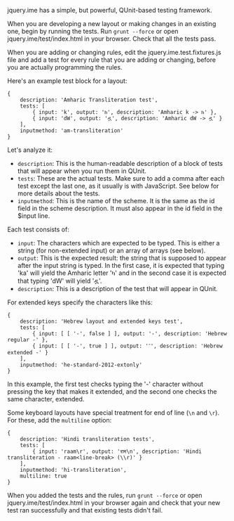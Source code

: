 jquery.ime has a simple, but powerful, QUnit-based testing framework.

When you are developing a new layout or making changes in an existing one, begin by running the tests. Run `grunt --force` or open jquery.ime/test/index.html in your browser. Check that all the tests pass.

When you are adding or changing rules, edit the jquery.ime.test.fixtures.js file and add a test for every rule that you are adding or changing, before you are actually programming the rules.

Here's an example test block for a layout:

    {
    	description: 'Amharic Transliteration test',
    	tests: [
    		{ input: 'k', output: 'ክ', description: 'Amharic k -> ክ' },
    		{ input: 'dW', output: 'ዷ', description: 'Amharic dW -> ዷ' }
    	],
    	inputmethod: 'am-transliteration'
    }

Let's analyze it:

* `description`: This is the human-readable description of a block of tests that will appear when you run them in QUnit.
* `tests`: These are the actual tests. Make sure to add a comma after each test except the last one, as it usually is with JavaScript. See below for more details about the tests.
* `inputmethod`: This is the name of the scheme. It is the same as the id field in the scheme description. It must also appear in the id field in the $input line.

Each test consists of:

* `input`: The characters which are expected to be typed. This is either a string (for non-extended input) or an array of arrays (see below).
* `output`: This is the expected result: the string that is supposed to appear after the input string is typed. In the first case, it is expected that typing 'ka' will yield the Amharic letter 'ካ' and in the second case it is expected that typing 'dW' will yield 'ዷ'.
* `description`: This is a description of the test that will appear in QUnit.

For extended keys specify the characters like this:

    {
    	description: 'Hebrew layout and extended keys test',
    	tests: [
    		{ input: [ [ '-', false ] ], output: '-', description: 'Hebrew regular -' },
    		{ input: [ [ '-', true ] ], output: '־', description: 'Hebrew extended -' }
    	],
    	inputmethod: 'he-standard-2012-extonly'
    }

In this example, the first test checks typing the '-' character without pressing the key that makes it extended, and the second one checks the same character, extended.

Some keyboard layouts have special treatment for end of line (`\n` and `\r`). For these, add the `multiline` option:

    {
    	description: 'Hindi transliteration tests',
    	tests: [
    		{ input: 'raam\r', output: 'राम\n', description: 'Hindi transliteration - raam<line-break> (\\r)' }
    	],
    	inputmethod: 'hi-transliteration',
    	multiline: true
    }

When you added the tests and the rules, run `grunt --force` or open jquery.ime/test/index.html in your browser again and check that your new test ran successfully and that existing tests didn't fail.
